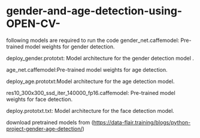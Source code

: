 # gender-and-age-detection-using-OPEN-CV-

following models are required to run the code
gender_net.caffemodel: Pre-trained model weights for gender detection.

deploy_gender.prototxt: Model architecture for the gender detection model .

age_net.caffemodel:Pre-trained model weights for age detection.

deploy_age.prototxt:Model architecture for the age detection model.

res10_300x300_ssd_iter_140000_fp16.caffemodel: Pre-trained model weights for face detection.

deploy.prototxt.txt: Model architecture for the face detection model.



download pretrained models from (https://data-flair.training/blogs/python-project-gender-age-detection/)
